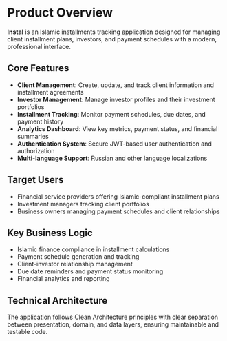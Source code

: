 # Product Overview

**Instal** is an Islamic installments tracking application designed for managing client installment plans, investors, and payment schedules with a modern, professional interface.

## Core Features

- **Client Management**: Create, update, and track client information and installment agreements
- **Investor Management**: Manage investor profiles and their investment portfolios
- **Installment Tracking**: Monitor payment schedules, due dates, and payment history
- **Analytics Dashboard**: View key metrics, payment status, and financial summaries
- **Authentication System**: Secure JWT-based user authentication and authorization
- **Multi-language Support**: Russian and other language localizations

## Target Users

- Financial service providers offering Islamic-compliant installment plans
- Investment managers tracking client portfolios
- Business owners managing payment schedules and client relationships

## Key Business Logic

- Islamic finance compliance in installment calculations
- Payment schedule generation and tracking
- Client-investor relationship management
- Due date reminders and payment status monitoring
- Financial analytics and reporting

## Technical Architecture

The application follows Clean Architecture principles with clear separation between presentation, domain, and data layers, ensuring maintainable and testable code.